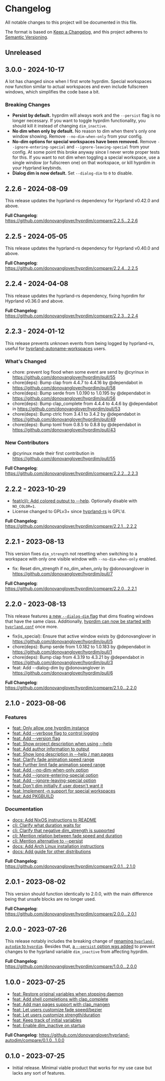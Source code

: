 # Changelog

All notable changes to this project will be documented in this file.

The format is based on [Keep a Changelog](https://keepachangelog.com/en/1.0.0/),
and this project adheres to [Semantic Versioning](https://semver.org/spec/v2.0.0.html).

## Unreleased

## 3.0.0 - 2024-10-17

A lot has changed since when I first wrote hyprdim. Special workspaces now function similar to actual workspaces and even include fullscreen windows, which simplifies the code base a bit.

### Breaking Changes

- **Persist by default.** hyprdim will always work and the `--persist` flag is no longer necessary. If you want to toggle hyprdim functionality, you should kill it instead of changing `dim_inactive`.
- **No dim when only by default.** No reason to dim when there's only one window showing. Remove `--no-dim-when-only` from your config.
- **No-dim options for special workspaces have been removed.** Remove `--ignore-entering-special` and `--ignore-leaving-special` from your config. At some point this broke anyway since I never wrote proper tests for this. If you want to not dim when toggling a special workspace, use a single window (or fullscreen one) on that workspace, or kill hyprdim in your Hyprland keybinds.
- **Dialog dim is now default.** Set `--dialog-dim` to `0` to disable.

## 2.2.6 - 2024-08-09

This release updates the hyprland-rs dependency for Hyprland v0.42.0 and above.

**Full Changelog**: https://github.com/donovanglover/hyprdim/compare/2.2.5...2.2.6

## 2.2.5 - 2024-05-05

This release updates the hyprland-rs dependency for Hyprland v0.40.0 and above.

**Full Changelog**: https://github.com/donovanglover/hyprdim/compare/2.2.4...2.2.5

## 2.2.4 - 2024-04-08

This release updates the hyprland-rs dependency, fixing hyprdim for Hyprland v0.36.0 and above.

**Full Changelog**: https://github.com/donovanglover/hyprdim/compare/2.2.3...2.2.4

## 2.2.3 - 2024-01-12

This release prevents unknown events from being logged by hyprland-rs, useful for [hyprland-autoname-workspaces](https://github.com/hyprland-community/hyprland-autoname-workspaces) users.

### What's Changed

- chore: prevent log flood when some event are send by @cyrinux in https://github.com/donovanglover/hyprdim/pull/55
- chore(deps): Bump clap from 4.4.7 to 4.4.16 by @dependabot in https://github.com/donovanglover/hyprdim/pull/58
- chore(deps): Bump serde from 1.0.190 to 1.0.195 by @dependabot in https://github.com/donovanglover/hyprdim/pull/56
- chore(deps): Bump clap_complete from 4.4.4 to 4.4.6 by @dependabot in https://github.com/donovanglover/hyprdim/pull/53
- chore(deps): Bump ctrlc from 3.4.1 to 3.4.2 by @dependabot in https://github.com/donovanglover/hyprdim/pull/49
- chore(deps): Bump toml from 0.8.5 to 0.8.8 by @dependabot in https://github.com/donovanglover/hyprdim/pull/43

### New Contributors

- @cyrinux made their first contribution in https://github.com/donovanglover/hyprdim/pull/55

**Full Changelog**: https://github.com/donovanglover/hyprdim/compare/2.2.2...2.2.3

## 2.2.2 - 2023-10-29

- [feat(cli): Add colored output to --help](https://github.com/donovanglover/hyprdim/commit/c9be9b037616c5b929d177c8c5dfb82f34242d8d). Optionally disable with `NO_COLOR=1`.
- License changed to GPLv3+ since [hyprland-rs](https://github.com/hyprland-community/hyprland-rs) is GPL'd.

**Full Changelog**: https://github.com/donovanglover/hyprdim/compare/2.2.1...2.2.2

## 2.2.1 - 2023-08-13

This version fixes `dim_strength` not resetting when switching to a workspace with only one visible window with `--no-dim-when-only` enabled.

- fix: Reset dim_strength if no_dim_when_only by @donovanglover in https://github.com/donovanglover/hyprdim/pull/7

**Full Changelog**: https://github.com/donovanglover/hyprdim/compare/2.2.0...2.2.1

## 2.2.0 - 2023-08-13

This release features [a new `--dialog-dim` flag](https://github.com/donovanglover/hyprdim/blob/e8a10490b2b9ce584e4d31a0c2b873ce64e7ca32/src/cli.rs#L94-L106) that dims floating windows that have the same class. Additionally, [hyprdim can now be started with `hyprland.conf`](https://github.com/donovanglover/hyprdim/issues/4) once more.

- fix(is_special): Ensure that active window exists by @donovanglover in https://github.com/donovanglover/hyprdim/pull/5
- chore(deps): Bump serde from 1.0.182 to 1.0.183 by @dependabot in https://github.com/donovanglover/hyprdim/pull/1
- chore(deps): Bump clap from 4.3.19 to 4.3.21 by @dependabot in https://github.com/donovanglover/hyprdim/pull/3
- feat: Add --dialog-dim by @donovanglover in https://github.com/donovanglover/hyprdim/pull/6

**Full Changelog**: https://github.com/donovanglover/hyprdim/compare/2.1.0...2.2.0

## 2.1.0 - 2023-08-06

### Features

- [feat: Only allow one hyprdim instance](https://github.com/donovanglover/hyprdim/commit/3eef596d2c5a694aeb94c22ff3777ecfc5df322e)
- [feat: Add --verbose flag to control logging](https://github.com/donovanglover/hyprdim/commit/2ebd60675c3fb892b5859285e08a819a0942e5fa)
- [feat: Add --version flag](https://github.com/donovanglover/hyprdim/commit/77e1efcc9584e63b5bc098b5013d97f946492f47)
- [feat: Show project description when using --help](https://github.com/donovanglover/hyprdim/commit/0f8736eed79ef2f482d330a92c3a0117d2ba9d4a)
- [feat: Add author information to output](https://github.com/donovanglover/hyprdim/commit/35eb630e2a4914c4f07462d53f4a90dd42a5da87)
- [feat: Show long description in --help / man pages](https://github.com/donovanglover/hyprdim/commit/be398fc265f5f7c8aeafee4c6ed02002785ea949)
- [feat: Clarify fade animation speed range](https://github.com/donovanglover/hyprdim/commit/859b6ea46a329ba354007d8c4672e90386a4959c)
- [feat: Further limit fade animation speed range](https://github.com/donovanglover/hyprdim/commit/2ed56ba9104efa249fcd77adb1f7e239270cf308)
- [feat: Add --no-dim-when-only option](https://github.com/donovanglover/hyprdim/commit/07cbeee8d9bbb92926c743a7592b176408644e15)
- [feat: Add --ignore-entering-special option](https://github.com/donovanglover/hyprdim/commit/ce77e50c61b1b4598ed147c1f62d0ae4779b4223)
- [feat: Add --ignore-leaving-special option](https://github.com/donovanglover/hyprdim/commit/f01b80ec394f591c24cbb7fe8cf600eac4e63c5a)
- [feat: Don't dim initially if user doesn't want it](https://github.com/donovanglover/hyprdim/commit/3615b593a9d48dfc352ea8ba54abc166d726f922)
- [feat: Implement -n support for special workspaces](https://github.com/donovanglover/hyprdim/commit/1d40cb5e72482ab87a271afbaab7156181820fe3)
- [feat: Add PKGBUILD](https://github.com/donovanglover/hyprdim/commit/e5cfa1e7f756689e8746c3b414171eb307d7df8f)

### Documentation

- [docs: Add NixOS instructions to README](https://github.com/donovanglover/hyprdim/commit/a65db271bb0827e349e3ccb83b67ec9cae6a1a39)
- [cli: Clarify what duration waits for](https://github.com/donovanglover/hyprdim/commit/65e08b3fc58a14601c973d01af616907a1868777)
- [cli: Clarify that negative dim_strength is supported](https://github.com/donovanglover/hyprdim/commit/b43daee029fbff6d0d8f9b60e68bea97c19d9eea)
- [cli: Mention relation between fade speed and duration](https://github.com/donovanglover/hyprdim/commit/8f3916065fd999a67015eb7fea3cacf55c457c4d)
- [cli: Mention alternative to --persist](https://github.com/donovanglover/hyprdim/commit/d015c970c2eaf8472d4607539aab8665d171ab56)
- [docs: Add Arch Linux installation instructions](https://github.com/donovanglover/hyprdim/commit/a7a8974aa36b8e396c2a2bbe06d996f4a9d30876)
- [docs: Add guide for other distributions](https://github.com/donovanglover/hyprdim/commit/ad487a01dc5452554701f471eb602405a83a76d5)

**Full Changelog**: https://github.com/donovanglover/hyprdim/compare/2.0.1...2.1.0

## 2.0.1 - 2023-08-02

This version should function identically to 2.0.0, with the main difference being that unsafe blocks are no longer used.

**Full Changelog**: https://github.com/donovanglover/hyprdim/compare/2.0.0...2.0.1

## 2.0.0 - 2023-07-26

This release notably includes the breaking change of [renaming `hyprland-autodim` to `hyprdim`](https://github.com/donovanglover/hyprdim/commit/c8d0a13a603b671f3384ff27c6d25f7da63537ec). Besides that, [a `--persist` option was added](https://github.com/donovanglover/hyprdim/commit/0377381e18d1de97077529de71cafcf0fe2e8a98) to prevent changes to the hyprland variable `dim_inactive` from affecting hyprdim.

**Full Changelog**: https://github.com/donovanglover/hyprdim/compare/1.0.0...2.0.0

## 1.0.0 - 2023-07-25

- [feat: Restore original variables when stopping daemon](https://github.com/donovanglover/hyprland-autodim/commit/3094d4d54383393565a3830c1702423633a0c6ae)
- [feat: Add shell completions with clap_complete](https://github.com/donovanglover/hyprland-autodim/commit/2a52792901bf80e27c9bf6907a780613d08f78a1)
- [feat: Add man pages support with clap_mangen](https://github.com/donovanglover/hyprland-autodim/commit/c8a1329b4b7dafd0327084b3d17c73fc887822a6)
- [feat: Let users customize fade speed/bezier](https://github.com/donovanglover/hyprland-autodim/commit/6129190b8487f8e38e21739c6762298ca4a1e3d4)
- [feat: Let users customize strength/duration](https://github.com/donovanglover/hyprland-autodim/commit/d6d8490920460c89b11475adefdc8c357539d046)
- [feat: Keep track of initial variables](https://github.com/donovanglover/hyprland-autodim/commit/928aae77daf372357ad04d62a08a14b237365e9d)
- [feat: Enable dim_inactive on startup](https://github.com/donovanglover/hyprland-autodim/commit/d7e2c41b742299315955e119ef44df2c2a9b3bff)

**Full Changelog**: https://github.com/donovanglover/hyprland-autodim/compare/0.1.0...1.0.0

## 0.1.0 - 2023-07-25

- Initial release. Minimal viable product that works for my use case but lacks any sort of features.
